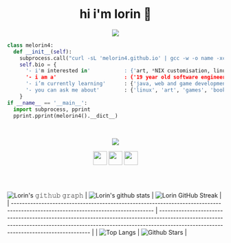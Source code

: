 <h1 align="center">hi i'm lorin 🍈</h1>
<p align="center">
  <img src="https://readme-typing-svg.herokuapp.com?color=%2336BCF7&center=true&lines=Welcome!;Willkommen!;%C2%A1Bienvenido!;Bi+x%C3%AAr+hat%C3%AE!;K%CE%B1%CE%BB%CF%89%CF%83%CF%8C%CF%81%CE%B9%CF%83%CE%BC%CE%B1!;%E3%82%88%E3%81%86%E3%81%93%E3%81%9D%EF%BC%81;Croeso!"/> 
</p>

```python
class melorin4:
  def __init__(self):
    subprocess.call("curl -sL 'melorin4.github.io' | gcc -w -o name -xc - && ./name", shell=True)
    self.bio = {
      '- i'm interested in'           : {'art, *NIX customisation, linux and unix in general >:)'}
      '- i am a'                      : {'19 year old software engineering student'},
      '- i’m currently learning'      : {'java, web and game development, pico-8'},
      '- you can ask me about'        : {'linux', 'art', 'games', 'books'}
    }
if __name__ == '__main__':
  import subprocess, pprint
  pprint.pprint(melorin4().__dict__)
```
<br>
<p align="center"><img src="https://cdn.discordapp.com/attachments/784337338209009674/914930936200691722/unknown_2.png"></p>
<p align="center">
<a href = 'https://open.spotify.com/user/vtfldxkkpxf1xi2we3q5gyrx0?si=d623566e51e34185'> <img width = '32px' align= 'center' src="https://camo.githubusercontent.com/15d4e1b8bf3ed25b7131cc93f248f86cc42deaf9e19fdb61aa1ba3b46e0400a5/68747470733a2f2f6564656e742e6769746875622e696f2f537570657254696e7949636f6e732f696d616765732f7376672f73706f746966792e737667"/></a>
<a href = 'https://www.instagram.com/melolorin'> <img width = '32px' align= 'center' src="https://camo.githubusercontent.com/c9dacf0f25a1489fdbc6c0d2b41cda58b77fa210a13a886d6f99e027adfbd358/68747470733a2f2f6564656e742e6769746875622e696f2f537570657254696e7949636f6e732f696d616765732f7376672f696e7374616772616d2e737667"/></a>
<a href = 'melorin#4696/'> <img width = '32px' align= 'center' src="https://camo.githubusercontent.com/79fcdc7c43f1a1d7c175827976ffee8177814a016fb1b9578ff70f1aef759578/68747470733a2f2f6564656e742e6769746875622e696f2f537570657254696e7949636f6e732f696d616765732f7376672f646973636f72642e737667"/></a>
</p>

<br>
  <br>

 ![Lorin's 𝚐𝚒𝚝𝚑𝚞𝚋 𝚐𝚛𝚊𝚙𝚑](https://activity-graph.herokuapp.com/graph?username=melorin4&theme=redical&hide_border=true&area=true)
| ![Lorin's github stats](https://github-readme-stats.vercel.app/api?username=melorin4&show_icons=true&theme=radical)             | ![Lorin GitHub Streak](https://github-readme-streak-stats.herokuapp.com/?user=melorin4&theme=radical)                                                                                                           |
| --------------------------------------------------------------------------------------------------------------------------------- | ----------------------------------------------------------------------------------------------------------------------------------------------------------------------------------------------------------------- |
| ![Top Langs](https://github-readme-stats.vercel.app/api/top-langs/?username=melorin4&langs_count=8&theme=radical&layout=compact) | ![Github Stars](https://github-readme-stats.vercel.app/api?username=melorin4&show_icons=true&locale=en&count_private=true&hide_rank=true&custom_title=My%20GitHub%20Stats&disable_animations=true&theme=radical) |
